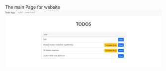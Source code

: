 The main Page for website
<img src="https://github.com/parveensuyan/Todo/blob/main/Capture.PNG" alt = "main page"/>
